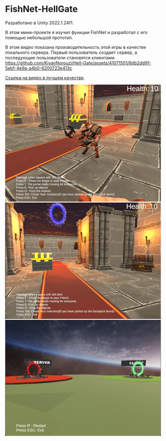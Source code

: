 # FishNet-HellGate
Разработано в Unity 2022.1.24f1.

В этом мини-проекте я изучил функции FishNet и разработал с его помощью небольшой прототип.

В этом видео показана производительность этой игры в качестве локального сервера.
Первый пользователь создает сервер, а последующие пользователи становятся клиентами.
https://github.com/KiyanNorouzi/Hell-Gate/assets/41071501/8db2dd91-5eb1-4e9a-a4b0-6200723e413c




[Ссылка на видео в лучшем качестве]([https://pages.github.com](https://www.disk.yandex.com/i/U70Eg4UNdXDR6w)/).

![alt text](https://github.com/KiyanNorouzi/Hell-Gate/blob/main/ZoneA.png?raw=true)
![alt text](https://github.com/KiyanNorouzi/Hell-Gate/blob/main/ZoneB.png?raw=true)
![alt text](https://github.com/KiyanNorouzi/Hell-Gate/blob/main/Lobby.png?raw=true)

